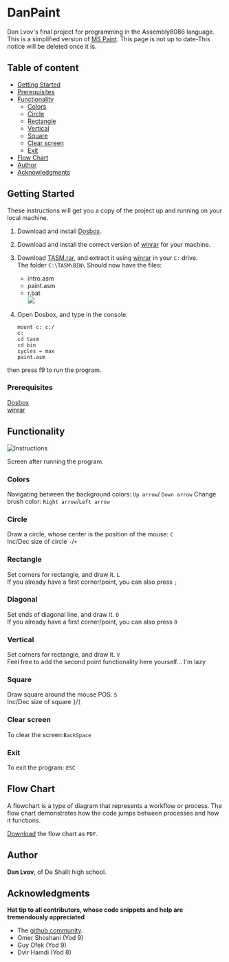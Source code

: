 # DanPaint

Dan Lvov's final project for programming in the Assembly8086 language.\
This is a simplified version of [MS Paint](https://support.microsoft.com/en-us/help/4027410/windows-10-open-microsoft-paint).
This page is not up to date-This notice will be deleted once it is.

## Table of content
- [Getting Started](#Getting-Started)
- [Prerequisites](#Prerequisites)
- [Functionality](#Functionality)
    - [Colors](#CiColorsrcle)
    - [Circle](#Circle)
    - [Rectangle](#Rectangle)
    - [Vertical](#vertical)
    - [Square](#Square)
    - [Clear screen](#Clear-screen)
    - [Exit](#Exit)
- [Flow Chart](#Flow-Chart)
- [Author](#Author)
- [Acknowledgments](#Acknowledgments)

## Getting Started

These instructions will get you a copy of the project up and running on your local machine.

1) Download and install [Dosbox](https://filehippo.com/download_dosbox/).

2) Download and install the correct version of [winrar](https://www.win-rar.com/download.html?&L=0) for your machine.

3) Download [TASM.rar](https://github.com/IMakeBotsForYou/Assembly-Paint/raw/master/TASM.rar), and extract it using [winrar](https://www.7-zip.org/) in your `C:` drive.\
The folder `C:\TASM\BIN\` Should now have the files: 
    * intro.asm
    * paint.asm
    * r.bat\
![](https://cdn.discordapp.com/attachments/348067542881009665/696717685857321070/unknown.png)

4) Open Dosbox, and type in the console:
    ```
    mount c: c:/
    c:
    cd tasm
    cd bin
    cycles = max
    paint.asm
then press f9 to run the program.
### Prerequisites
[Dosbox](https://filehippo.com/download_dosbox/)\
[winrar](https://www.win-rar.com/download.html?&L=0)
## Functionality
![Instructions][1]

[1]: https://cdn.discordapp.com/attachments/348067542881009665/699964208460201994/unknown.png
Screen after running the program.
### Colors
Navigating between the background colors: `Up arrow`/ `Down arrow`
Change brush color: `Right arrow`/`Left arrow`

### Circle
Draw a circle, whose center is the position of the mouse: `C`\
Inc/Dec size of circle  `-`/`+`
### Rectangle
Set corners for rectangle, and draw it. `L`\
If you already have a first corner/point, you can also press `;`

### Diagonal
Set ends of diagonal line, and draw it. `D`\
If you already have a first corner/point, you can also press `0`

### Vertical
Set corners for rectangle, and draw it. `V`\
Feel free to add the second point functionality here yourself... I'm lazy

### Square
Draw square around the mouse POS. `S`\
Inc/Dec size of square `]`/`[`

### Clear screen
To clear the screen:`BackSpace`

### Exit
To exit the program: `ESC`

## Flow Chart
A flowchart is a type of diagram that represents a workflow or process.
The flow chart demonstrates how the code jumps between processes and how it functions.

[Download](https://github.com/IMakeBotsForYou/Assembly-Paint/raw/master/DanPaint.pdf) the flow chart as `PDF`.

## Author
**Dan Lvov**, of De Shalit high school.

## Acknowledgments
**Hat tip to all contributors, whose code snippets and help are tremendously appreciated**
* The [github community](https://github.community/).
* Omer Shoshani (Yod 9)
* Guy Ofek (Yod 9)
* Dvir Hamdi (Yod 8)
